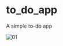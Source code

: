 # to_do_app
A simple to-do app

![01](https://github.com/Clau-dia-T/to_do_app/assets/145710104/194e6baa-a0da-4764-b6cf-20c42bed7239)
